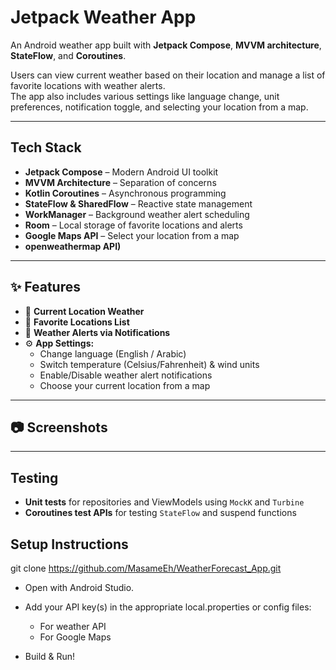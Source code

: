 # Jetpack Weather App

An Android weather app built with **Jetpack Compose**, **MVVM architecture**, **StateFlow**, and **Coroutines**.

Users can view current weather based on their location and manage a list of favorite locations with weather alerts.  
The app also includes various settings like language change, unit preferences, notification toggle, and selecting your location from a map.

---

## Tech Stack

- **Jetpack Compose** – Modern Android UI toolkit
- **MVVM Architecture** – Separation of concerns
- **Kotlin Coroutines** – Asynchronous programming
- **StateFlow & SharedFlow** – Reactive state management
- **WorkManager** – Background weather alert scheduling
- **Room** – Local storage of favorite locations and alerts
- **Google Maps API** – Select your location from a map
- **openweathermap API)** 
---

## ✨ Features

- 📍 **Current Location Weather**
- 💾 **Favorite Locations List**
- 🔔 **Weather Alerts via Notifications**
- ⚙️ **App Settings:**
  - Change language (English / Arabic)
  - Switch temperature (Celsius/Fahrenheit) & wind units
  - Enable/Disable weather alert notifications
  - Choose your current location from a map

---

## 📷 Screenshots



---

##  Testing

- **Unit tests** for repositories and ViewModels using `MockK` and `Turbine`
- **Coroutines test APIs** for testing `StateFlow` and suspend functions

## Setup Instructions
git clone https://github.com/MasameEh/WeatherForecast_App.git

- Open with Android Studio.

- Add your API key(s) in the appropriate local.properties or config files:

    - For weather API
    - For Google Maps
- Build & Run!



